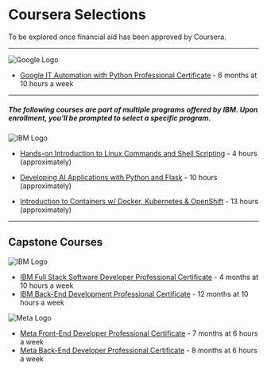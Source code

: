 # Coursera Selections
To be explored once financial aid has been approved by Coursera.

---

![Google Logo](https://d3njjcbhbojbot.cloudfront.net/api/utilities/v1/imageproxy/http://coursera-university-assets.s3.amazonaws.com/fa/79e521abf14610b4fec9d677901916/0.png?auto=format%2Ccompress&dpr=1&w=&h=45)

- [Google IT Automation with Python Professional Certificate](https://www.coursera.org/professional-certificates/google-it-automation) - 6 months at 10 hours a week

---

##### The following courses are part of multiple programs offered by IBM. Upon enrollment, you'll be prompted to select a specific program.

![IBM Logo](https://d3njjcbhbojbot.cloudfront.net/api/utilities/v1/imageproxy/http://coursera-university-assets.s3.amazonaws.com/c0/87a10033a311e892619b85c6fd62bb/IBM-200x48.png?auto=format%2Ccompress&dpr=1&w=&h=45)

- [Hands-on Introduction to Linux Commands and Shell Scripting](https://www.coursera.org/learn/hands-on-introduction-to-linux-commands-and-shell-scripting) - 4 hours (approximately)

- [Developing AI Applications with Python and Flask](https://www.coursera.org/learn/python-project-for-ai-application-development) - 10 hours (approximately)

- [Introduction to Containers w/ Docker, Kubernetes & OpenShift](https://www.coursera.org/learn/ibm-containers-docker-kubernetes-openshift) - 13 hours (approximately)

---

## Capstone Courses

![IBM Logo](https://d3njjcbhbojbot.cloudfront.net/api/utilities/v1/imageproxy/http://coursera-university-assets.s3.amazonaws.com/c0/87a10033a311e892619b85c6fd62bb/IBM-200x48.png?auto=format%2Ccompress&dpr=1&w=&h=45)

- [IBM Full Stack Software Developer Professional Certificate](https://www.coursera.org/professional-certificates/ibm-full-stack-cloud-developer) - 4 months at 10 hours a week
- [IBM Back-End Development Professional Certificate](https://www.coursera.org/professional-certificates/ibm-backend-development) - 12 months at 10 hours a week


![Meta Logo](https://d3njjcbhbojbot.cloudfront.net/api/utilities/v1/imageproxy/http://coursera-university-assets.s3.amazonaws.com/77/b2516312bd44b4a958b392f1a74ef3/200-x-48.png?auto=format%2Ccompress&dpr=1&w=&h=45)

- [Meta Front-End Developer Professional Certificate](https://www.coursera.org/professional-certificates/meta-front-end-developer) - 7 months at 6 hours a week
- [Meta Back-End Developer Professional Certificate](https://www.coursera.org/professional-certificates/meta-back-end-developer) - 8 months at 6 hours a week
